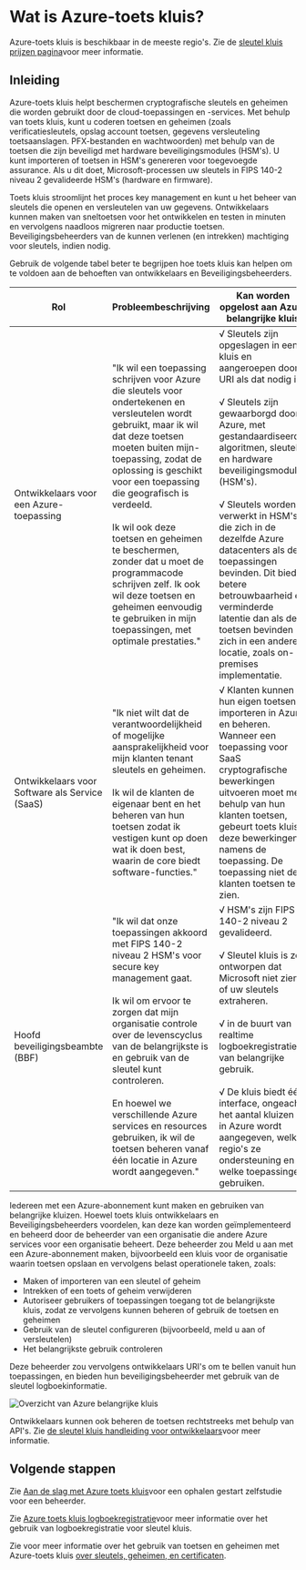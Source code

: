 <properties
    pageTitle="Wat is Azure-toets kluis? | Microsoft Azure"
    description="Azure-toets kluis helpt beschermen cryptografische sleutels en geheimen die worden gebruikt door de cloud-toepassingen en -services. Met behulp van Azure-toets kluis, klanten kunnen worden versleuteld toetsen en geheimen (zoals verificatiesleutels, opslag account toetsen, gegevens versleuteling toetsaanslagen. PFX-bestanden en wachtwoorden) met behulp van de toetsen die zijn beveiligd met hardware beveiligingsmodules (HSM's)."
    services="key-vault"
    documentationCenter=""
    authors="cabailey"
    manager="mbaldwin"
    tags="azure-resource-manager"/>

<tags
    ms.service="key-vault"
    ms.workload="identity"
    ms.tgt_pltfrm="na"
    ms.devlang="na"
    ms.topic="get-started-article"
    ms.date="10/10/2016"
    ms.author="cabailey"/>



# <a name="what-is-azure-key-vault"></a>Wat is Azure-toets kluis?

Azure-toets kluis is beschikbaar in de meeste regio's. Zie de [sleutel kluis prijzen pagina](https://azure.microsoft.com/pricing/details/key-vault/)voor meer informatie.

## <a name="introduction"></a>Inleiding

Azure-toets kluis helpt beschermen cryptografische sleutels en geheimen die worden gebruikt door de cloud-toepassingen en -services. Met behulp van toets kluis, kunt u coderen toetsen en geheimen (zoals verificatiesleutels, opslag account toetsen, gegevens versleuteling toetsaanslagen. PFX-bestanden en wachtwoorden) met behulp van de toetsen die zijn beveiligd met hardware beveiligingsmodules (HSM's). U kunt importeren of toetsen in HSM's genereren voor toegevoegde assurance. Als u dit doet, Microsoft-processen uw sleutels in FIPS 140-2 niveau 2 gevalideerde HSM's (hardware en firmware).  

Toets kluis stroomlijnt het proces key management en kunt u het beheer van sleutels die openen en versleutelen van uw gegevens. Ontwikkelaars kunnen maken van sneltoetsen voor het ontwikkelen en testen in minuten en vervolgens naadloos migreren naar productie toetsen. Beveiligingsbeheerders van de kunnen verlenen (en intrekken) machtiging voor sleutels, indien nodig.

Gebruik de volgende tabel beter te begrijpen hoe toets kluis kan helpen om te voldoen aan de behoeften van ontwikkelaars en Beveiligingsbeheerders.





| Rol        | Probleembeschrijving           | Kan worden opgelost aan Azure belangrijke kluis  |
| ------------- |-------------|-----|
| Ontwikkelaars voor een Azure-toepassing      | "Ik wil een toepassing schrijven voor Azure die sleutels voor ondertekenen en versleutelen wordt gebruikt, maar ik wil dat deze toetsen moeten buiten mijn-toepassing, zodat de oplossing is geschikt voor een toepassing die geografisch is verdeeld. <br/><br/>Ik wil ook deze toetsen en geheimen te beschermen, zonder dat u moet de programmacode schrijven zelf. Ik ook wil deze toetsen en geheimen eenvoudig te gebruiken in mijn toepassingen, met optimale prestaties." | √ Sleutels zijn opgeslagen in een kluis en aangeroepen door URI als dat nodig is.<br/><br/> √ Sleutels zijn gewaarborgd door Azure, met gestandaardiseerde algoritmen, sleutels en hardware beveiligingsmodules (HSM's).<br/><br/> √ Sleutels worden verwerkt in HSM's die zich in de dezelfde Azure datacenters als de toepassingen bevinden. Dit biedt betere betrouwbaarheid en verminderde latentie dan als de toetsen bevinden zich in een andere locatie, zoals on-premises implementatie.|
| Ontwikkelaars voor Software als Service (SaaS)      |"Ik niet wilt dat de verantwoordelijkheid of mogelijke aansprakelijkheid voor mijn klanten tenant sleutels en geheimen. <br/><br/>Ik wil de klanten de eigenaar bent en het beheren van hun toetsen zodat ik vestigen kunt op doen wat ik doen best, waarin de core biedt software-functies." | √ Klanten kunnen hun eigen toetsen importeren in Azure en beheren. Wanneer een toepassing voor SaaS cryptografische bewerkingen uitvoeren moet met behulp van hun klanten toetsen, gebeurt toets kluis deze bewerkingen namens de toepassing. De toepassing niet de klanten toetsen te zien.|
| Hoofd beveiligingsbeambte (BBF) | "Ik wil dat onze toepassingen akkoord met FIPS 140-2 niveau 2 HSM's voor secure key management gaat. <br/><br/>Ik wil om ervoor te zorgen dat mijn organisatie controle over de levenscyclus van de belangrijkste is en gebruik van de sleutel kunt controleren. <br/><br/>En hoewel we verschillende Azure services en resources gebruiken, ik wil de toetsen beheren vanaf één locatie in Azure wordt aangegeven."     |√ HSM's zijn FIPS 140-2 niveau 2 gevalideerd.<br/><br/>√ Sleutel kluis is zo ontworpen dat Microsoft niet zien of uw sleutels extraheren.<br/><br/>√ in de buurt van realtime logboekregistratie van belangrijke gebruik.<br/><br/>√ De kluis biedt één interface, ongeacht het aantal kluizen u in Azure wordt aangegeven, welke regio's ze ondersteuning en welke toepassingen gebruiken. |


Iedereen met een Azure-abonnement kunt maken en gebruiken van belangrijke kluizen. Hoewel toets kluis ontwikkelaars en Beveiligingsbeheerders voordelen, kan deze kan worden geïmplementeerd en beheerd door de beheerder van een organisatie die andere Azure services voor een organisatie beheert. Deze beheerder zou Meld u aan met een Azure-abonnement maken, bijvoorbeeld een kluis voor de organisatie waarin toetsen opslaan en vervolgens belast operationele taken, zoals:

+ Maken of importeren van een sleutel of geheim
+ Intrekken of een toets of geheim verwijderen
+ Autoriseer gebruikers of toepassingen toegang tot de belangrijkste kluis, zodat ze vervolgens kunnen beheren of gebruik de toetsen en geheimen
+ Gebruik van de sleutel configureren (bijvoorbeeld, meld u aan of versleutelen)
+ Het belangrijkste gebruik controleren

Deze beheerder zou vervolgens ontwikkelaars URI's om te bellen vanuit hun toepassingen, en bieden hun beveiligingsbeheerder met gebruik van de sleutel logboekinformatie. 

   ![Overzicht van Azure belangrijke kluis][1]

Ontwikkelaars kunnen ook beheren de toetsen rechtstreeks met behulp van API's. Zie [de sleutel kluis handleiding voor ontwikkelaars](key-vault-developers-guide.md)voor meer informatie.

## <a name="next-steps"></a>Volgende stappen

Zie [Aan de slag met Azure toets kluis](key-vault-get-started.md)voor een ophalen gestart zelfstudie voor een beheerder.

Zie [Azure toets kluis logboekregistratie](key-vault-logging.md)voor meer informatie over het gebruik van logboekregistratie voor sleutel kluis.

Zie voor meer informatie over het gebruik van toetsen en geheimen met Azure-toets kluis [over sleutels, geheimen, en certificaten](https://msdn.microsoft.com/library/azure/dn903623\(v=azure.1\).aspx).


<!--Image references-->
[1]: ./media/key-vault-whatis/AzureKeyVault_overview.png
